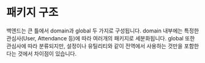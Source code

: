 # 패키지 구조

백엔드는 큰 틀에서 domain과 global 두 가지로 구성됩니다. domain 내부에는 특정한 관심사(User, Attendance 등)에 따라 여러개의 패키지로 세분화됩니다. global 또한 관심사에 따라 분류되지만, 설정이나 유틸리티와 같이 전역에서 사용하는 것만을 포함한다는 것에서 차이점이 있습니다.

